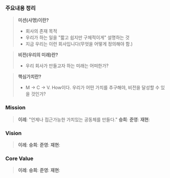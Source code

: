 ### 주요내용 정리
> **미션(사명)이란?**
> - 회사의 존재 목적
> - 우리가 하는 일을 "짧고 쉽지만 구체적이게" 설명하는 것
> - 지금 우리는 이런 회사입니다(무엇을 어떻게 정의해야 함.)

> **비전(우리의 미래)란?**
> - 우리 회사가 만들고자 하는 미래는 어떠한가?

> **핵심가치란?**
> - M -> C -> V. How이다. 
>   우리가 어떤 가치를 추구해야, 비전을 달성할 수 있을 것인가?

### Mission
> **이레**: "언제나 접근가능한 가치있는 공동체를 만들다."
> **승희**:
> **준영**: 
> **재현**: 
### Vision 
> **이레**:
> **승희**: 
> **준영**: 
> **재현**: 
### Core Value
> **이레**:
> **승희**: 
> **준영**: 
> **재현**: 